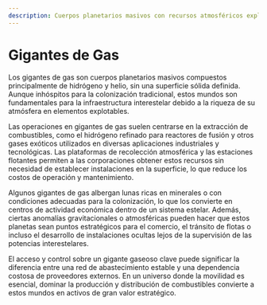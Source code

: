 ```yaml
---
description: Cuerpos planetarios masivos con recursos atmosféricos explotables.
---
```


# Gigantes de Gas

Los gigantes de gas son cuerpos planetarios masivos compuestos principalmente de hidrógeno y helio, sin una superficie sólida definida. Aunque inhóspitos para la colonización tradicional, estos mundos son fundamentales para la infraestructura interestelar debido a la riqueza de su atmósfera en elementos explotables.

Las operaciones en gigantes de gas suelen centrarse en la extracción de combustibles, como el hidrógeno refinado para reactores de fusión y otros gases exóticos utilizados en diversas aplicaciones industriales y tecnológicas. Las plataformas de recolección atmosférica y las estaciones flotantes permiten a las corporaciones obtener estos recursos sin necesidad de establecer instalaciones en la superficie, lo que reduce los costos de operación y mantenimiento.

Algunos gigantes de gas albergan lunas ricas en minerales o con condiciones adecuadas para la colonización, lo que los convierte en centros de actividad económica dentro de un sistema estelar. Además, ciertas anomalías gravitacionales o atmosféricas pueden hacer que estos planetas sean puntos estratégicos para el comercio, el tránsito de flotas o incluso el desarrollo de instalaciones ocultas lejos de la supervisión de las potencias interestelares.

El acceso y control sobre un gigante gaseoso clave puede significar la diferencia entre una red de abastecimiento estable y una dependencia costosa de proveedores externos. En un universo donde la movilidad es esencial, dominar la producción y distribución de combustibles convierte a estos mundos en activos de gran valor estratégico.